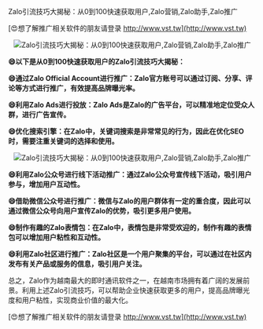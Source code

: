 Zalo引流技巧大揭秘：从0到100快速获取用户,Zalo营销,Zalo助手,Zalo推广

[😍想了解推广相关软件的朋友请登录 http://www.vst.tw](http://www.vst.tw)

 <center><img src="https://vst.tw/MP4/tuiguang/png/8.png" alt="Zalo引流技巧大揭秘：从0到100快速获取用户,Zalo营销,Zalo助手,Zalo推广"></center>

**😄以下是从0到100快速获取用户的Zalo引流技巧大揭秘：**

**😄通过Zalo Official Account进行推广：Zalo官方账号可以通过订阅、分享、评论等方式进行推广，有效提高品牌曝光率。**

**😄利用Zalo Ads进行投放：Zalo Ads是Zalo的广告平台，可以精准地定位受众人群，进行广告宣传。**

**😄优化搜索引擎：在Zalo中，关键词搜索是非常常见的行为，因此在优化SEO时，需要注重关键词的选择和使用。**

 <center><img src="https://vst.tw/MP4/tuiguang/png/1.png" alt="Zalo引流技巧大揭秘：从0到100快速获取用户,Zalo营销,Zalo助手,Zalo推广"></center>

**😄利用Zalo公众号进行线下活动推广：通过Zalo公众号宣传线下活动，吸引用户参与，增加用户互动性。**

**😄借助微信公众号进行推广：微信与Zalo的用户群体有一定的重合度，因此可以通过微信公众号向用户宣传Zalo的优势，吸引更多用户使用。**

**😄制作有趣的Zalo表情包：在Zalo中，表情包是非常受欢迎的，制作有趣的表情包可以增加用户粘性和互动性。**

**😄利用Zalo社区进行推广：Zalo社区是一个用户聚集的平台，可以通过在社区内发布有关产品或服务的信息，吸引用户关注。**

总之，Zalo作为越南最大的即时通讯软件之一，在越南市场拥有着广阔的发展前景。利用上述Zalo引流技巧，可以帮助企业快速获取更多的用户，提高品牌曝光度和用户粘性，实现商业价值的最大化。

[😍想了解推广相关软件的朋友请登录 http://www.vst.tw](http://www.vst.tw)




